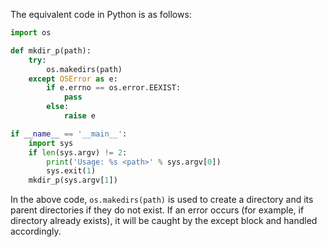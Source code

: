 The equivalent code in Python is as follows:

```python
import os

def mkdir_p(path):
    try:
        os.makedirs(path)
    except OSError as e:
        if e.errno == os.error.EEXIST:
            pass
        else:
            raise e

if __name__ == '__main__':
    import sys
    if len(sys.argv) != 2:
        print('Usage: %s <path>' % sys.argv[0])
        sys.exit(1)
    mkdir_p(sys.argv[1])
```
In the above code, `os.makedirs(path)` is used to create a directory and its parent directories if they do not exist. If an error occurs (for example, if directory already exists), it will be caught by the except block and handled accordingly.
